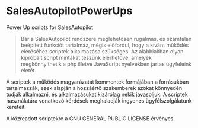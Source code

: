 # SalesAutopilotPowerUps
Power Up scripts for SalesAutopilot

>Bár a SalesAutopilot rendszere meglehetősen rugalmas, és számtalan beépített funkciót tartalmaz, mégis előfordul, hogy a kívánt működés eléréséhez scriptek alkalmazása szükséges. Az alábbiakban olyan kipróbált script mintákat teszünk elérhetővé, amelyek megkönnyíthetik a php illetve JavaScript nyelvekben jártas ügyfeleink életét.

A scriptek a működés magyarázatát kommentek formájában a forrásukban tartalmazzák, ezek alapján a hozzáértő szakemberek azokat könnyedén tudják alkalmazni, és alkalmazásukat kizárólag nekik javasoljuk. A scriptek használatára vonatkozó kérdések meghaladják ingyenes ügyfélszolgálatunk kereteit.

A közreadott scriptekre a GNU GENERAL PUBLIC LICENSE érvényes.
